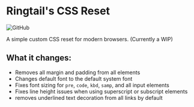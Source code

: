 # Ringtail's CSS Reset
![GitHub](https://img.shields.io/github/license/RadicalRingtail/css-reset)

A simple custom CSS reset for modern browsers. (Currently a WIP)

## What it changes:

- Removes all margin and padding from all elements
- Changes default font to the default system font
- Fixes font sizing for ``pre``, ``code``, ``kbd``, ``samp``, and all input elements
- Fixes line height issues when using superscript or subscript elements
- removes underlined text decoration from all links by default